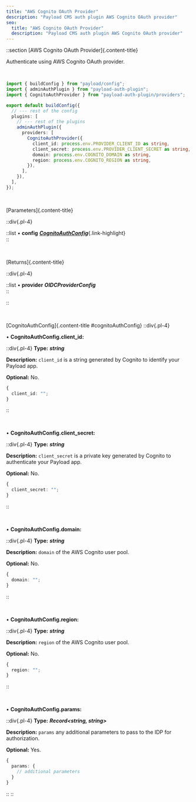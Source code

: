 ```yaml
---
title: "AWS Cognito OAuth Provider"
description: "Payload CMS auth plugin AWS Cognito OAuth provider"
seo:
  title: "AWS Cognito OAuth Provider"
  description: "Payload CMS auth plugin AWS Cognito OAuth provider"
---
```


::section
[AWS Cognito OAuth Provider]{.content-title}

Authenticate using AWS Cognito OAuth provider.

<br/>

```ts [src/payload.config.ts] {3, 11-16}
import { buildConfig } from "payload/config";
import { adminAuthPlugin } from "payload-auth-plugin";
import { CognitoAuthProvider } from "payload-auth-plugin/providers";

export default buildConfig({
  // --- rest of the config
  plugins: [
    // --- rest of the plugins
    adminAuthPlugin({
      providers: [
        CognitoAuthProvider({
          client_id: process.env.PROVIDER_CLIENT_ID as string,
          client_secret: process.env.PROVIDER_CLIENT_SECRET as string,
          domain: process.env.COGNITO_DOMAIN as string,
          region: process.env.COGNITO_REGION as string,
        }),
      ],
    }),
  ],
});
```

<br/>

[Parameters]{.content-title}

::div{.pl-4}

::list
• **config** [**_CognitoAuthConfig_**](#cognitoAuthConfig){.link-highlight}
<br/>
::

<br/>

[Returns]{.content-title}

::div{.pl-4}

::list
• **provider** **_OIDCProviderConfig_**
<br/>
::

::

<br/>

[CognitoAuthConfig]{.content-title #cognitoAuthConfig}
::div{.pl-4}

• **CognitoAuthConfig.client_id:**

::div{.pl-4}
**Type:** **_string_**

**Description:** `client_id` is a string generated by Cognito to identify your Payload app.

**Optional:** No.

```ts
{
  client_id: "";
}
```

::

<br/>

• **CognitoAuthConfig.client_secret:**

::div{.pl-4}
**Type:** **_string_**

**Description:** `client_secret` is a private key generated by Cognito to authenticate your Payload app.

**Optional:** No.

```ts
{
  client_secret: "";
}
```

::

<br/>

• **CognitoAuthConfig.domain:**

::div{.pl-4}
**Type:** **_string_**

**Description:** `domain` of the AWS Cognito user pool.

**Optional:** No.

```ts
{
  domain: "";
}
```

::

<br/>

• **CognitoAuthConfig.region:**

::div{.pl-4}
**Type:** **_string_**

**Description:** `region` of the AWS Cognito user pool.

**Optional:** No.

```ts
{
  region: "";
}
```

::

<br/>

• **CognitoAuthConfig.params:**

::div{.pl-4}
**Type:** **_Record<string, string>_**

**Description:** `params` any additional parameters to pass to the IDP for authorization.

**Optional:** Yes.

```ts
{
  params: {
    // additional parameters
  }
}
```

::
::
